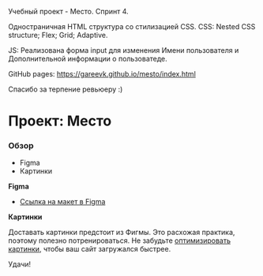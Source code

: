 Учебный проект - Место. Спринт 4.

Одностраничная HTML структура со стилизацией CSS.
CSS:
    Nested CSS structure;
    Flex;
    Grid;
    Adaptive.

JS:
    Реализована форма input для изменения Имени пользователя и Дополнительной информации о пользоватеде. 
  
 GitHub pages: https://gareevk.github.io/mesto/index.html

 Спасибо за терпение ревьюеру :)

# Проект: Место

### Обзор

* Figma
* Картинки

**Figma**

* [Ссылка на макет в Figma](https://www.figma.com/file/2cn9N9jSkmxD84oJik7xL7/JavaScript.-Sprint-4?node-id=0%3A1)

**Картинки**

Доставать картинки предстоит из Фигмы. Это расхожая практика, поэтому полезно потренироваться.
Не забудьте [оптимизировать картинки](https://tinypng.com/), чтобы ваш сайт загружался быстрее.

Удачи!
